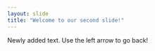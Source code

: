 ```yaml
---
layout: slide
title: "Welcome to our second slide!"
---
```

Newly added text.
Use the left arrow to go back!

